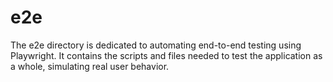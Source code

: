 # e2e

The e2e directory is dedicated to automating end-to-end testing using Playwright. It contains the scripts and files needed to test the application as a whole, simulating real user behavior.
